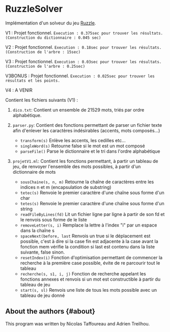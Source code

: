 # RuzzleSolver

Implémentation d'un solveur du jeu [Ruzzle](https://fr.wikipedia.org/wiki/Ruzzle). 

V1 : Projet fonctionnel.
`Execution : 0.375sec pour trouver les résultats.(Construction du dictionnaire : 0.045 sec)`

V2 : Projet fonctionnel.
`Execution : 0.18sec pour trouver les résultats. (Construction de l'arbre : 15sec)`
      
V3 : Projet fonctionnel. 
`Execution : 0.03sec pour trouver les résultats. (Construction de l'arbre : 0.25sec)`

V3BONUS : Projet fonctionnel. 
`Execution : 0.025sec pour trouver les résultats et les points.`

V4 : A VENIR

Contient les fichiers suivants (V1) :

1. `dico.txt`: Contient un ensemble de 21529 mots, triés par ordre alphabétique.

2. `parser.py`: Contient des fonctions permettant de parser un fichier texte afin d'enlever les caractères indésirables (accents, mots composés...)
   - `transform(s)` Enlève les accents, les cedilles etc...
   - `singleWord(s)` Retourne false si le mot est un mot composé
   - `parseFile()` Parse le dictionnaire et le tri dans l'ordre alphabétique
   
3. `projetV1.ml`: Contient les fonctions permettant, à partir un tableau de jeu, de renvoyer l'ensemble des mots possibles, à partir d'un dictionnaire de mots
   - `sousChaine(s, n, m)` Retourne la chaîne de caractères entre les indices n et m (encapsulation de substring)
   - `tetec(s)` Renvoie le premier caractère d'une chaîne sous forme d'un char
   - `tetes(s)` Renvoie le premier caractère d'une chaîne sous forme d'un string
   - `readFileByLines(fd)` Lit un fichier ligne par ligne à partir de son fd et le renvois sous forme de le liste
   - `removeLetter(s, i)` Remplace la lettre à l'index "i" par un espace dans la chaîne s
   - `spaceNext(before, last` Renvois un true si le déplacement est possible, c'est à dire si la case fin est adjacente à la case avant la fonction mem vérifie la condition si last est contenu dans la liste suivante, false sinon.
   - `resetIndex(i)` Fonction d'optimisation permettant de commencer la recherche à la première case possible, évite de re parcourir tout le tableau
   - `recherche(s, s1, i, j)` Fonction de recherche appelant les fonctions annexes et renvois si un mot est constructible à partir du tableau de jeu
   - `start(s, sl)` Renvois une liste de tous les mots possible avec un tableau de jeu donné


About the authors                                                  {#about}
-----------------

This program was written by Nicolas Taffoureau and Adrien Treilhou.
